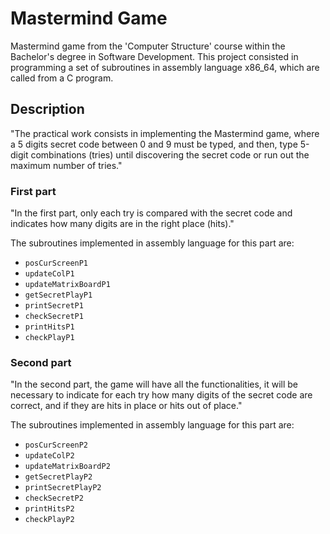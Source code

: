 # Mastermind Game

Mastermind game from the 'Computer Structure' course within the Bachelor's degree in Software Development. This project consisted in programming a set of subroutines in assembly language x86_64, which are called from a C program.

## Description

"The practical work consists in implementing the Mastermind game, where a 5 digits secret code between 0 and 9 must be typed, and then, type 5-digit combinations (tries) until discovering the secret code or run out the maximum number of tries."

### First part

"In the first part, only each try is compared with the secret code and indicates how many digits are in the right place (hits)."

The subroutines implemented in assembly language for this part are:
- ```posCurScreenP1``` 
- ```updateColP1```
- ```updateMatrixBoardP1```
- ```getSecretPlayP1```
- ```printSecretP1```
- ```checkSecretP1```
- ```printHitsP1```
- ```checkPlayP1```
 
### Second part

"In the second part, the game will have all the functionalities, it will be necessary to indicate for each try how many digits of the secret code are correct, and if they are hits in place or hits out of place."
 
The subroutines implemented in assembly language for this part are:
- ```posCurScreenP2```
- ```updateColP2```
- ```updateMatrixBoardP2```
- ```getSecretPlayP2```
- ```printSecretPlayP2```
- ```checkSecretP2```
- ```printHitsP2```
- ```checkPlayP2```
